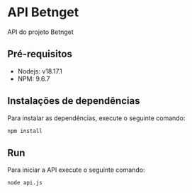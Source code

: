 # API Betnget
API do projeto Betnget

## Pré-requisitos
- Nodejs: v18.17.1
- NPM: 9.6.7

## Instalações de dependências
Para instalar as dependências, execute o seguinte comando:

```bash
npm install
```

## Run
Para iniciar a API execute o seguinte comando:

```bash
node api.js
```